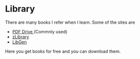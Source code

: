 # Library

There are many books I refer when I learn. Some of the sites are 

- <a href = "https://www.pdfdrive.com"> PDF Drive </a> (Commnly used)
- <a href = "https://b-ok.asia/"> zLibrary </a>
- <a href = "http://libgen.rs/"> LibGen </a>

Here you get books for free and you can download them.
